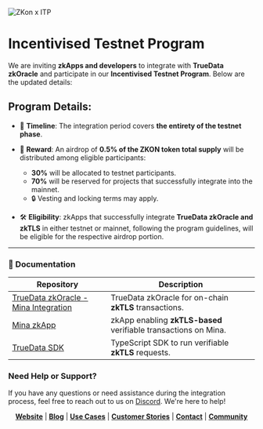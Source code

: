 ![ZKon x ITP](https://github.com/user-attachments/assets/90e7f5f0-c724-42e6-adcf-d25c048057c0)

# Incentivised Testnet Program

We are inviting **zkApps and developers** to integrate with **TrueData zkOracle** and participate in our **Incentivised Testnet Program**. Below are the updated details:

## Program Details:

- 📅 **Timeline**: The integration period covers **the entirety of the testnet phase**.
- 🎁 **Reward**: An airdrop of **0.5% of the ZKON token total supply** will be distributed among eligible participants:
  - **30%** will be allocated to testnet participants.
  - **70%** will be reserved for projects that successfully integrate into the mainnet.
  - 🔒 Vesting and locking terms may apply.

- 🛠️ **Eligibility**: zkApps that successfully integrate **TrueData zkOracle and zkTLS** in either testnet or mainnet, following the program guidelines, will be eligible for the respective airdrop portion.

---

### 📄 Documentation

<div align="center">

| Repository                               | Description                                       |
|------------------------------------------|---------------------------------------------------|
| [TrueData zkOracle - Mina Integration](https://github.com/ZKON-Network/zkTLS-Mina-Oracle)                  | TrueData zkOracle for on-chain **zkTLS** transactions. |
| [Mina zkApp](https://github.com/ZKON-Network/zkTLS-Mina-zkApp)             | zkApp enabling **zkTLS-based** verifiable transactions on Mina.   |
| [TrueData SDK](https://github.com/ZKON-Network/zkTLS-Offchain-SDK)           | TypeScript SDK to run verifiable **zkTLS** requests. |

</div>

### Need Help or Support?

If you have any questions or need assistance during the integration process, feel free to reach out to us on [Discord](https://discord.gg/AnmcW4HY2M). We're here to help!

<p align="center">
  <a href="https://zkon.xyz"><strong>Website</strong></a> | <a href="https://www.zkon.xyz/blog"><strong>Blog</strong></a> | <a href="https://www.zkon.xyz/use-cases"><strong>Use Cases</strong></a> | <a href="https://www.zkon.xyz/customer-stories"><strong>Customer Stories</strong></a> | <a href="https://www.zkon.xyz/contact"><strong>Contact</strong></a> | <a href="https://discord.gg/AnmcW4HY2M"><strong>Community</strong></a>
</p>
